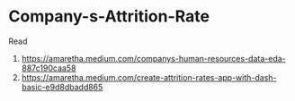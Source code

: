 # Company-s-Attrition-Rate

Read 
1. https://amaretha.medium.com/companys-human-resources-data-eda-887c190caa58
2. https://amaretha.medium.com/create-attrition-rates-app-with-dash-basic-e9d8dbadd865
